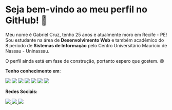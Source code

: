 # Seja bem-vindo ao meu perfil no GitHub! 👋

Meu nome é Gabriel Cruz, tenho 25 anos e atualmente moro em Recife - PE!
Sou estudante na área de **Desenvolvimento Web** e também acadêmico do 8 período de **Sistemas de Informação** pelo Centro Universitário Maurício de Nassau - Uninassau.

O perfil ainda está em fase de construção, portanto espero que gostem. :smile:

**Tenho conhecimento em**: <br/> 

<p> 
 <img src="https://img.shields.io/badge/HTML5-E34F26?style=for-the-badge&logo=html5&logoColor=white">
 <img src="https://img.shields.io/badge/CSS3-1572B6?style=for-the-badge&logo=css3&logoColor=white">
 <img src="https://img.shields.io/badge/JavaScript-F7DF1E?style=for-the-badge&logo=javascript&logoColor=black">
 <img src="https://img.shields.io/badge/Bootstrap-563D7C?style=for-the-badge&logo=bootstrap&logoColor=white">
 <img src="https://img.shields.io/badge/PHP-777BB4?style=for-the-badge&logo=php&logoColor=white">
 <img src="https://img.shields.io/badge/MySQL-00000F?style=for-the-badge&logo=mysql&logoColor=white">
 <img src="https://img.shields.io/badge/Git-F05032?style=for-the-badge&logo=git&logoColor=white" 
</p>

**Redes Sociais:**

<p align="left">
 <a href="https://www.linkedin.com/in/itsgabrielcruz/" alt="Linkedin">
   <img src="https://img.shields.io/badge/LinkedIn-0077B5?style=for-the-badge&logo=linkedin&logoColor=white"
 </a>
  
 <a href="https://api.whatsapp.com/send?phone=5581987343536" alt="WhatsApp">
   <img src="https://img.shields.io/badge/WhatsApp-25D366?style=for-the-badge&logo=whatsapp&logoColor=white"/> 
 </a>
  
 <a href="mailto:itsgabrielcruz@gmail.com" alt="Gmail">
  <img src="https://img.shields.io/badge/Gmail-D14836?style=for-the-badge&logo=gmail&logoColor=white" 
 </a> 
</p>
